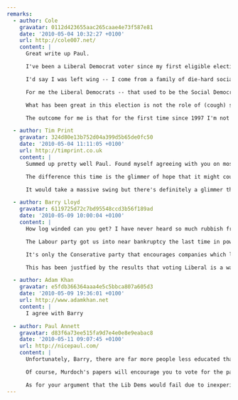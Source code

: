 ```yaml
---
remarks:
  - author: Cole
    gravatar: 0112d423655aac265caae4e73f587e81
    date: '2010-05-04 10:32:27 +0100'
    url: http://cole007.net/
    content: |
      Great write up Paul.

      I've been a Liberal Democrat voter since my first eligible election in 1997.

      I'd say I was left wing -- I come from a family of die-hard socialists and communists -- and I'm old enough to remember the systematic dismantling of the working classes under Thatcher in the name of free markets. But Labour abandoned their working class roots after the resignation of Neil Kinnock -- the greatest Prime Minister Britain never had (thanks to the media cabal) -- and then the sudden death of John Smith.

      For me the Liberal Democrats -- that used to be the Social Democrat party and the Liberals (Whigs) -- have since 1994 been the closest thing we can expect to an honest party that will fairly represent the needs of the British people rather than the pockets of those who are already in positions of power and privilege.

      What has been great in this election is not the role of (cough) social media -- I think it's still too immature to have had a significant impact on the electorate in this election -- but placing the leaders of the three political parties on a level platform when the media have hitherto been so obsessed with affiliating to either side of a two-party race.

      The outcome for me is that for the first time since 1997 I'm not being told that voting Liberal Democrat is a wasted vote. Now that's a refreshing change!

  - author: Tim Print
    gravatar: 324d80e13b752d04a399d5b65de0fc50
    date: '2010-05-04 11:11:05 +0100'
    url: http://timprint.co.uk
    content: |
      Summed up pretty well Paul. Found myself agreeing with you on most of this. I'll be voting LibDem this Thursday like I usually do.

      The difference this time is the glimmer of hope that it might count for something. I'm in one of the safest Tory seats in the country, Stratford-on-Avon (last election, Con 51%,  LibDem 27%, Labour 15% ). With a new, non-local, candidate for the Tories who has been sent by the party because they assume it's a safe seat, I think this is the best chance in years for a change.

      It would take a massive swing but there's definitely a glimmer there.

  - author: Barry Lloyd
    gravatar: 6119725d72c7bd95548ccd3b56f189ad
    date: '2010-05-09 10:00:04 +0100'
    content: |
      How log winded can you get? I have never heard so much rubbish from someone who hasn't studed the political history of the United Kingdom and is barely out of short pants.

      The Labour party got us into near bankruptcy the last time in power by borrowing up to the hilt from the International Monetary Fund, same as this time. The Liberals have no idea how to govern as they have never been in power in recent times so can blow off loads of nonsense knowing full well any intelligent person would see right through them.

      It's only the Conserative party that encourages companies which leads to more jobs and eventually the wealth of the UK. It took them 15 years or so to get the country out of the last mess and built up a national financial reserve for any bad time to come, which Labour spent as if there is no tomorrow.

      This has been justfied by the results that voting Liberal is a wasted vote and their policies have been rejected by the electorate.

  - author: Adam Khan
    gravatar: e5fdb366364aaa4e5c5bbca807a605d3
    date: '2010-05-09 19:36:01 +0100'
    url: http://www.adamkhan.net
    content: |
      I agree with Barry

  - author: Paul Annett
    gravatar: d83f6a73ee515fa9d7e4e0e8e9eabac8
    date: '2010-05-11 09:07:45 +0100'
    url: http://nicepaul.com/
    content: |
      Unfortunately, Barry, there are far more people less educated than Paul who're voting purely based on what's on the front of The Sun. You should be delighted he takes an active interest and has the wherewithall to make up his own mind rather than following the Murdoch herd.

      Of course, Murdoch's papers will encourage you to vote for the party which lines his wallet with rich-get-richer tax breaks and allowing political lobbying so he can effectively pass laws in his favour. Don't believe what you read in the press!

      As for your argument that the Lib Dems would fail due to inexperience: even with experience Labour and Tory governments have managed to make a pigs ear of things. Maybe a lack of experience and a fresh pair of eyes is exactly what this country needs.
---
```

